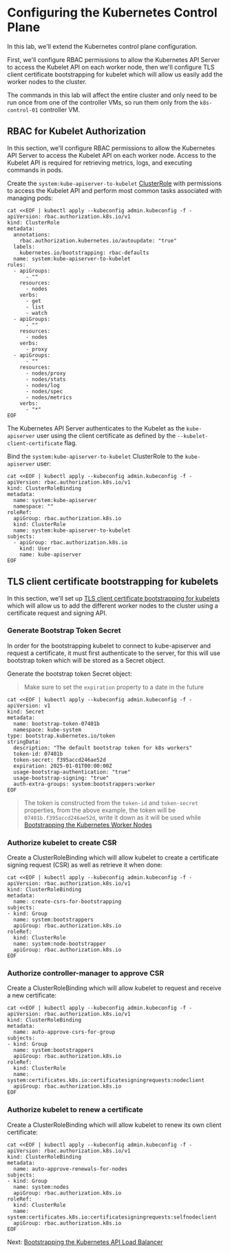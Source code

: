 # Configuring the Kubernetes Control Plane

In this lab, we'll extend the Kubernetes control plane configuration.

First, we'll configure RBAC permissions to allow the Kubernetes API Server to access the Kubelet API on each worker node, then we'll configure TLS client certificate bootstrapping for kubelet which will allow us easily add the worker nodes to the cluster.

The commands in this lab will affect the entire cluster and only need to be run once from one of the controller VMs, so run them only from the `k8s-control-01` controller VM.

## RBAC for Kubelet Authorization
In this section, we'll configure RBAC permissions to allow the Kubernetes API Server to access the Kubelet API on each worker node. Access to the Kubelet API is required for retrieving metrics, logs, and executing commands in pods.

Create the `system:kube-apiserver-to-kubelet` [ClusterRole](https://kubernetes.io/docs/admin/authorization/rbac/#role-and-clusterrole) with permissions to access the Kubelet API and perform most common tasks associated with managing pods:
```
cat <<EOF | kubectl apply --kubeconfig admin.kubeconfig -f -
apiVersion: rbac.authorization.k8s.io/v1
kind: ClusterRole
metadata:
  annotations:
    rbac.authorization.kubernetes.io/autoupdate: "true"
  labels:
    kubernetes.io/bootstrapping: rbac-defaults
  name: system:kube-apiserver-to-kubelet
rules:
  - apiGroups:
      - ""
    resources:
      - nodes
    verbs:
      - get
      - list
      - watch
  - apiGroups:
      - ""
    resources:
      - nodes
    verbs:
      - proxy
  - apiGroups:
      - ""
    resources:
      - nodes/proxy
      - nodes/stats
      - nodes/log
      - nodes/spec
      - nodes/metrics
    verbs:
      - "*"
EOF
```

The Kubernetes API Server authenticates to the Kubelet as the `kube-apiserver` user using the client certificate as defined by the `--kubelet-client-certificate` flag.

Bind the `system:kube-apiserver-to-kubelet` ClusterRole to the `kube-apiserver` user:

```
cat <<EOF | kubectl apply --kubeconfig admin.kubeconfig -f -
apiVersion: rbac.authorization.k8s.io/v1
kind: ClusterRoleBinding
metadata:
  name: system:kube-apiserver
  namespace: ""
roleRef:
  apiGroup: rbac.authorization.k8s.io
  kind: ClusterRole
  name: system:kube-apiserver-to-kubelet
subjects:
  - apiGroup: rbac.authorization.k8s.io
    kind: User
    name: kube-apiserver
EOF
```

## TLS client certificate bootstrapping for kubelets
In this section, we'll set up [TLS client certificate bootstrapping for kubelets](https://kubernetes.io/docs/reference/command-line-tools-reference/kubelet-tls-bootstrapping/) which will allow us to add the different worker nodes to the cluster using a certificate request and signing API.

### Generate Bootstrap Token Secret
In order for the bootstrapping kubelet to connect to kube-apiserver and request a certificate, it must first authenticate to the server, for this will use bootstrap token which will be stored as a Secret object.

Generate the bootstrap token Secret object:
> Make sure to set the `expiration` property to a date in the future
```
cat <<EOF | kubectl apply --kubeconfig admin.kubeconfig -f -
apiVersion: v1
kind: Secret
metadata:
  name: bootstrap-token-07401b
  namespace: kube-system
type: bootstrap.kubernetes.io/token
stringData:
  description: "The default bootstrap token for k8s workers"
  token-id: 07401b
  token-secret: f395accd246ae52d
  expiration: 2025-01-01T00:00:00Z
  usage-bootstrap-authentication: "true"
  usage-bootstrap-signing: "true"
  auth-extra-groups: system:bootstrappers:worker
EOF
```

> The token is constructed from the `token-id` and `token-secret` properties, from the above example, the token will be `07401b.f395accd246ae52d`, write it down as it will be used while [Bootstrapping the Kubernetes Worker Nodes](12-bootstrapping-kubernetes-workers.md)

### Authorize kubelet to create CSR
Create a ClusterRoleBinding which will allow kubelet to create a certificate signing request (CSR) as well as retrieve it when done:
```
cat <<EOF | kubectl apply --kubeconfig admin.kubeconfig -f -
apiVersion: rbac.authorization.k8s.io/v1
kind: ClusterRoleBinding
metadata:
  name: create-csrs-for-bootstrapping
subjects:
- kind: Group
  name: system:bootstrappers
  apiGroup: rbac.authorization.k8s.io
roleRef:
  kind: ClusterRole
  name: system:node-bootstrapper
  apiGroup: rbac.authorization.k8s.io
EOF
```

### Authorize controller-manager to approve CSR
Create a ClusterRoleBinding which will allow kubelet to request and receive a new certificate:
```
cat <<EOF | kubectl apply --kubeconfig admin.kubeconfig -f -
apiVersion: rbac.authorization.k8s.io/v1
kind: ClusterRoleBinding
metadata:
  name: auto-approve-csrs-for-group
subjects:
- kind: Group
  name: system:bootstrappers
  apiGroup: rbac.authorization.k8s.io
roleRef:
  kind: ClusterRole
  name: system:certificates.k8s.io:certificatesigningrequests:nodeclient
  apiGroup: rbac.authorization.k8s.io
EOF
```

### Authorize kubelet to renew a certificate
Create a ClusterRoleBinding which will allow kubelet to renew its own client certificate:
```
cat <<EOF | kubectl apply --kubeconfig admin.kubeconfig -f -
apiVersion: rbac.authorization.k8s.io/v1
kind: ClusterRoleBinding
metadata:
  name: auto-approve-renewals-for-nodes
subjects:
- kind: Group
  name: system:nodes
  apiGroup: rbac.authorization.k8s.io
roleRef:
  kind: ClusterRole
  name: system:certificates.k8s.io:certificatesigningrequests:selfnodeclient
  apiGroup: rbac.authorization.k8s.io
EOF
```

Next: [Bootstrapping the Kubernetes API Load Balancer](11-bootstrapping-kubernetes-lb.md)
